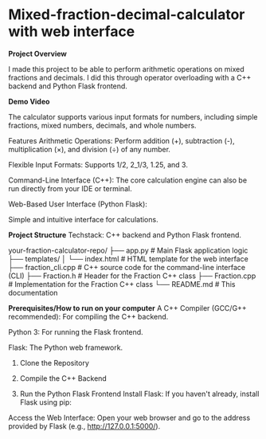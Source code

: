 # Mixed-fraction-decimal-calculator with web interface

**Project Overview**

I made this project to be able to perform arithmetic operations on mixed fractions and decimals. I did this through operator overloading with a C++ backend and Python Flask frontend. 

**Demo Video**

The calculator supports various input formats for numbers, including simple fractions, mixed numbers, decimals, and whole numbers.

Features
Arithmetic Operations: Perform addition (+), subtraction (-), multiplication (×), and division (÷) of any number. 

Flexible Input Formats: Supports 1/2, 2_1/3, 1.25, and 3.

Command-Line Interface (C++): The core calculation engine can also be run directly from your IDE or terminal.

Web-Based User Interface (Python Flask):

Simple and intuitive interface for calculations.

**Project Structure**
Techstack: C++ backend and Python Flask frontend.

your-fraction-calculator-repo/
├── app.py                  # Main Flask application logic
├── templates/
│   └── index.html          # HTML template for the web interface
├── fraction_cli.cpp        # C++ source code for the command-line interface (CLI)
├── Fraction.h              # Header for the Fraction C++ class
├── Fraction.cpp            # Implementation for the Fraction C++ class
└── README.md               # This documentation

**Prerequisites/How to run on your computer**
A C++ Compiler (GCC/G++ recommended): For compiling the C++ backend.

Python 3: For running the Flask frontend.

Flask: The Python web framework.

1. Clone the Repository 

2. Compile the C++ Backend

3. Run the Python Flask Frontend
Install Flask: If you haven't already, install Flask using pip:

Access the Web Interface: Open your web browser and go to the address provided by Flask (e.g., http://127.0.0.1:5000/).

